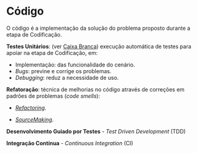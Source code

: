 # Código

O código é a implementação da solução do problema proposto durante a etapa de Codificação.

**Testes Unitários**: \(ver [Caixa Branca](/testes/caixa_branca.md)\) execução automática de testes para apoiar na etapa de Codificação, em:

* Implementação: das funcionalidade do cenário.
* _Bugs_: previne e corrige os problemas.
* _Debugging_: reduz a necessidade de uso.

**Refatoração**: técnica de melhorias no código através de correções em padrões de problemas \(_code smells_\):

* _[Refactoring](http://refactoring.com)_.

* _[SourceMaking](https://sourcemaking.com)_.


**Desenvolvimento Guiado por Testes** - _Test Driven Development_ \(TDD\)

**Integração Contínua** - _Continuous Integration_ \(CI\)

